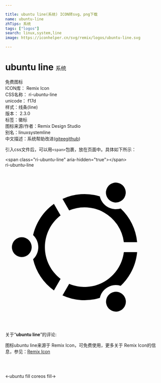 ```yaml
---

title: ubuntu line(系统) ICON转svg、png下载
name: ubuntu-line
zhTips: 系统
tags: ["logos"]
search: linux,system,line
image: https://iconhelper.cn/svg/remix/logos/ubuntu-line.svg

---
```


# ubuntu line  <small style="font-size: 60%;font-weight: 100">系统</small>


<div class="detail-page">
<p>
<span><span class="badge-success badge">免费图标</span> </span>
<br/>
<span>
ICON库：
<span class="badge-secondary badge">Remix Icon</span> 
</span>
<br/>
<span>
CSS名称：
<span class="badge-secondary badge">ri-ubuntu-line</span> 
</span>
<br/>
<span>
unicode：
<span class="badge-secondary badge">f17d</span> 
<copy-btn content='f17d' btn-title=""></copy-btn>
<copy-btn :content='String.fromCodePoint(parseInt("f17d", 16))' btn-title="复制U"></copy-btn>
</span><br/><span>样式：<span class="badge-light badge">线条(line)</span></span>
<br/>
<span>
版本：
<span class="badge-secondary badge">2.3.0</span> 
</span><br/><span>标签：<span class="badge-light badge"><router-link to="/tags/logos.html">徽标</router-link></span></span>
<br/>
<span>图标来源/作者：<span class="badge-light badge">Remix Design Studio</span></span> 
<br/>
<span>别名：<span class="badge-light badge">linux</span><span class="badge-light badge">system</span><span class="badge-light badge">line</span></span><br/><span class="zh-detail">中文描述：<span class="badge-primary badge">系统</span><span class="help-link"><span>帮助改进</span>(<a href="https://gitee.com/liuwave/icon-helper/edit/master/json/remix/logos/ubuntu-line.json" target="_blank" rel="noopener noreferrer">gitee</a><a href="https://github.com/liuwave/icon-helper/edit/master/json/remix/logos/ubuntu-line.json" target="_blank" rel="noopener noreferrer">github</a></span>)</span><br/>
</p>
</div>
<div class="alert alert-dark">
  <i class="ri-ubuntu-line ri-xs"></i>
  <i class="ri-ubuntu-line ri-sm"></i>
  <i class="ri-ubuntu-line ri-lg"></i>
  <i class="ri-ubuntu-line ri-2x"></i>
  <i class="ri-ubuntu-line ri-3x"></i>
  <i class="ri-ubuntu-line ri-5x"></i>
  <i class="ri-ubuntu-line ri-7x"></i>
</div>
<div>
  <p>引入css文件后，可以用<code>&lt;span&gt;</code>包裹，放在页面中。具体如下所示：    
  </p>
  <div class="alert alert-primary" style="font-size: 14px">
    &lt;span class="ri-ubuntu-line" aria-hidden="true"&gt;&lt;/span&gt;
    <copy-btn content='<span class="ri-ubuntu-line" aria-hidden="true"></span>'></copy-btn>
  </div>
  <div class="alert alert-secondary">
    <i class="ri-ubuntu-line"
    style="font-size: 24px"
    aria-hidden="true"></i> ri-ubuntu-line
    <copy-btn content="ri-ubuntu-line" btn-title="复制图标名称"></copy-btn>
  </div>
</div>
<div id="svg" class="svg-wrap">
<svg xmlns="http://www.w3.org/2000/svg" viewBox="0 0 24 24">
    <g>
        <path fill="none" d="M0 0h24v24H0z"/>
        <path d="M8.667 19.273l1.006-1.742a6.001 6.001 0 0 0 8.282-4.781h2.012A7.97 7.97 0 0 1 18.928 16a8 8 0 0 1-1.452 1.835 2.493 2.493 0 0 0-1.976.227 2.493 2.493 0 0 0-1.184 1.596 7.979 7.979 0 0 1-5.65-.385zm-1.3-.75a7.979 7.979 0 0 1-3.156-4.7C4.696 13.367 5 12.72 5 12c0-.72-.304-1.369-.791-1.825A8 8 0 0 1 5.072 8a7.97 7.97 0 0 1 2.295-2.524l1.006 1.742a6.001 6.001 0 0 0 0 9.563l-1.005 1.742zm1.3-13.796a8.007 8.007 0 0 1 5.648-.387c.152.65.562 1.238 1.185 1.598.623.36 1.337.42 1.976.227a8.007 8.007 0 0 1 2.49 5.085h-2.013A5.99 5.99 0 0 0 15 6.804a5.99 5.99 0 0 0-5.327-.335L8.667 4.727zM16 5.072a1.5 1.5 0 1 1 1.5-2.598A1.5 1.5 0 0 1 16 5.072zM4 12a1.5 1.5 0 1 1-3 0 1.5 1.5 0 0 1 3 0zm12 6.928a1.5 1.5 0 1 1 1.5 2.598 1.5 1.5 0 0 1-1.5-2.598z"/>
    </g>
</svg>

</div>
<detail full-name='ri-ubuntu-line'></detail>  
<div class="icon-detail__container">
<p>关于“<b>ubuntu line</b>”的评论:</p>
</div>
<Vssue title="关于“ubuntu line”的评论" />    
<div><p>图标ubuntu line来源于 Remix Icon，可免费使用，更多关于  Remix Icon的信息，参见：<a target="_blank" href="https://iconhelper.cn/remix.html">Remix Icon</a>
</p></div>

<div style="padding:2rem 0 " class="page-nav"><p class="inner"><span class="prev">←<router-link to="/icon/logos/ubuntu-fill.html">ubuntu fill</router-link></span> <span class="next"><router-link to="/icon/logos/coreos-fill.html">coreos fill</router-link>→</span></p></div>

